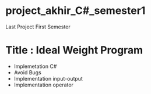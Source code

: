 # project_akhir_C#_semester1

Last Project First Semester
# Title : Ideal Weight Program
- Implemetation C#
- Avoid Bugs
- Implementation input-output
- Implementation operator

